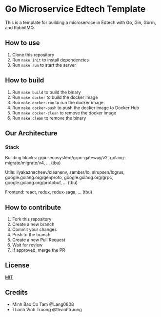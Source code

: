 # Go Microservice Edtech Template

This is a template for building a microservice in Edtech with Go, Gin, Gorm, and RabbitMQ.
## How to use
1. Clone this repository
2. Run `make init` to install dependencies
3. Run `make run` to start the server

## How to build
1. Run `make build` to build the binary
2. Run `make docker` to build the docker image
3. Run `make docker-run` to run the docker image
4. Run `make docker-push` to push the docker image to Docker Hub
5. Run `make docker-clean` to remove the docker image
6. Run `make clean` to remove the binary

## Our Architecture
### Stack
Building blocks: 
grpc-ecosystem/grpc-gateway/v2, golang-migrate/migrate/v4, ... (tbu)

Utils: 
ilyakaznacheev/cleanenv, samber/lo, sirupsen/logrus, google.golang.org/genproto, google.golang.org/grpc, google.golang.org/protobuf, ... (tbu)

Frontend:
react, redux, redux-saga, ... (tbu)


## How to contribute
1. Fork this repository
2. Create a new branch
3. Commit your changes
4. Push to the branch
5. Create a new Pull Request
6. Wait for review
7. If approved, merge the PR

## License
[MIT](LICENSE)

## Credits
- Minh Bao Co Tam @Lang0808
- Thanh Vinh Truong @thvinhtruong

